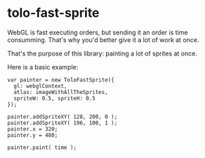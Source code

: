 # tolo-fast-sprite

WebGL is fast executing orders, but sending it an order is time consumming.
That's why you'd better give it a lot of work at once.

That's the purpose of this library: painting a lot of sprites at once.

Here is a basic example:

```
var painter = new ToloFastSprite({
  gl: webglContext,
  atlas: imageWithAllTheSprites,
  spriteW: 0.5, spriteH: 0.5
});

painter.addSpriteXY( 128, 200, 0 );
painter.addSpriteXY( 196, 100, 1 );
painter.x = 320;
painter.y = 480;

painter.paint( time );
```
